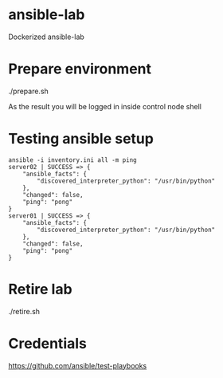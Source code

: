 # ansible-lab
Dockerized ansible-lab

# Prepare environment

./prepare.sh

As the result you will be logged in inside control node shell

# Testing ansible setup

```
ansible -i inventory.ini all -m ping
server02 | SUCCESS => {
    "ansible_facts": {
        "discovered_interpreter_python": "/usr/bin/python"
    }, 
    "changed": false, 
    "ping": "pong"
}
server01 | SUCCESS => {
    "ansible_facts": {
        "discovered_interpreter_python": "/usr/bin/python"
    }, 
    "changed": false, 
    "ping": "pong"
}
```

# Retire lab
./retire.sh

# Credentials
https://github.com/ansible/test-playbooks 

